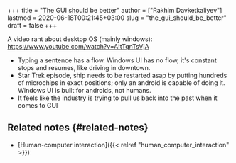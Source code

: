 +++
title = "The GUI should be better"
author = ["Rakhim Davketkaliyev"]
lastmod = 2020-06-18T00:21:45+03:00
slug = "the_gui_should_be_better"
draft = false
+++

A video rant about desktop OS (mainly windows): <https://www.youtube.com/watch?v=AItTqnTsVjA>

-   Typing a sentence has a flow. Windows UI has no flow, it's constant stops and resumes, like driving in downtown.
-   Star Trek episode, ship needs to be restarted asap by putting hundreds of microchips in exact positions; only an android is capable of doing it. Windows UI is built for androids, not humans.
-   It feels like the industry is trying to pull us back into the past when it comes to GUI


## Related notes {#related-notes}

-   [Human-computer interaction]({{< relref "human_computer_interaction" >}})
